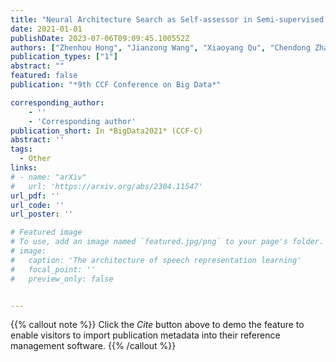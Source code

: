 ```yaml
---
title: "Neural Architecture Search as Self-assessor in Semi-supervised Learning"
date: 2021-01-01
publishDate: 2023-07-06T09:09:45.100552Z
authors: ["Zhenhou Hong", "Jianzong Wang", "Xiaoyang Qu", "Chendong Zhao", "Jie Liu", "Jing Xiao"]
publication_types: ["1"]
abstract: ""
featured: false
publication: "*9th CCF Conference on Big Data*"

corresponding_author:
    - ''
    - 'Corresponding author'
publication_short: In *BigData2021* (CCF-C)
abstract: ''
tags:
  - Other
links:
# - name: "arXiv"
#   url: 'https://arxiv.org/abs/2304.11547'
url_pdf: ''
url_code: ''
url_poster: ''

# Featured image
# To use, add an image named `featured.jpg/png` to your page's folder.
# image:
#   caption: 'The architecture of speech representation learning'
#   focal_point: ''
#   preview_only: false


---
```


{{% callout note %}}
Click the _Cite_ button above to demo the feature to enable visitors to import publication metadata into their reference management software.
{{% /callout %}}



